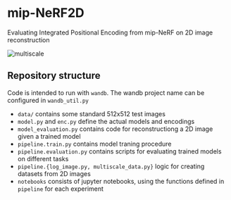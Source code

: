 # mip-NeRF2D

Evaluating Integrated Positional Encoding from mip-NeRF on 2D image reconstruction

![multiscale](https://github.com/Jorgeromeu/mip-NeRF2D/assets/40536127/f484ce63-0b75-4331-bd01-d8efcd4e3b34)

## Repository structure

Code is intended to run with `wandb`. The wandb project name can be configured in `wandb_util.py`

- `data/` contains some standard 512x512 test images
- `model.py` and `enc.py` define the actual models and encodings
- `model_evaluation.py` contains code for reconstructiong a 2D image given a trained model
- `pipeline.train.py` contains model traning procedure
- `pipeline.evaluation.py` contains scripts for evaluating trained models on different tasks
- `pipeline.{log_image.py, multiscale_data.py}` logic for creating datasets from 2D images
- `notebooks` consists of jupyter notebooks, using the functions defined in `pipeline` for each experiment
